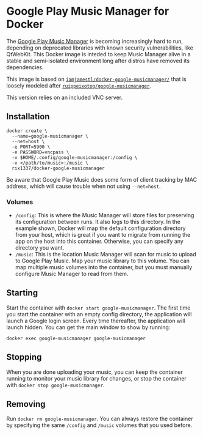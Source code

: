 # Google Play Music Manager for Docker

The [Google Play Music Manager](https://support.google.com/googleplaymusic/answer/1075570?hl=en)
is becoming increasingly hard to run, depending on deprecated libraries with
known security vulnerabilities, like QtWebKit.  This Docker image is inteded to
keep Music Manager alive in a stable and semi-isolated environment long after
distros have removed its dependencies.

This image is based on [`iamjamestl/docker-google-musicmanager/`](https://github.com/iamjamestl/docker-google-musicmanager/) that is loosely modeled after
[`ruippeixotog/google-musicmanager`](https://hub.docker.com/r/ruippeixotog/google-musicmanager/).

This version relies on an included VNC server.
## Installation

```
docker create \
  --name=google-musicmanager \
  --net=host \
  -e PORT=5900 \
  -e PASSWORD=vncpass \
  -v $HOME/.config/google-musicmanager:/config \
  -v </path/to/music>:/music \
  rix1337/docker-google-musicmanager
```

Be aware that Google Play Music does some form of client tracking by MAC address, which will cause trouble when not using `--net=host`.

### Volumes

* `/config`: This is where the Music Manager will store files for preserving
  its configuration between runs.  It also logs to this directory.  In the
  example shown, Docker will map the default configuration directory from your
  host, which is great if you want to migrate from running the app on the host
  into this container.  Otherwise, you can specify any directory you want.
* `/music`: This is the location Music Manager will scan for music to upload to
  Google Play Music.  Map your music library to this volume.  You can map
  multiple music volumes into the container, but you must manually configure
  Music Manager to read from them.

## Starting

Start the container with `docker start google-musicmanager`.  The first time
you start the container with an empty config directory, the application will
launch a Google login screen.  Every time thereafter, the application will
launch hidden. You can get the main window to show by
running:

```
docker exec google-musicmanager google-musicmanager
```

## Stopping

When you are done uploading your music, you can keep the container running to
monitor your music library for changes, or stop the container with `docker stop
google-musicmanager`.

## Removing

Run `docker rm google-musicmanager`.  You can always restore the container by
specifying the same `/config` and `/music` volumes that you used before.
